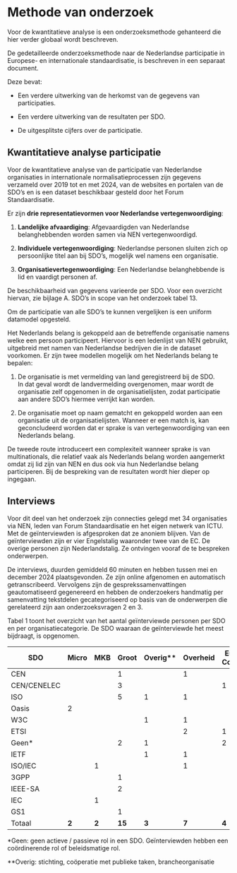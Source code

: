 
# Methode van onderzoek

Voor de kwantitatieve analyse is een onderzoeksmethode gehanteerd die hier verder globaal wordt beschreven.

De gedetailleerde onderzoeksmethode naar de Nederlandse participatie in Europese- en internationale standaardisatie, is beschreven in een separaat document.

Deze bevat:

- Een verdere uitwerking van de herkomst van de gegevens van participaties.  

- Een verdere uitwerking van de resultaten per SDO.

- De uitgesplitste cijfers over de participatie.

## Kwantitatieve analyse participatie 

Voor de kwantitatieve analyse van de participatie van Nederlandse organisaties in internationale normalisatieprocessen zijn gegevens verzameld over 2019 tot en met 2024, van de websites en portalen van de SDO’s en is een dataset beschikbaar gesteld door het Forum Standaardisatie.

Er zijn **drie representatievormen voor Nederlandse vertegenwoordiging**:

1.  **Landelijke afvaardiging**: Afgevaardigden van Nederlandse belanghebbenden worden samen via NEN vertegenwoordigd.

2.  **Individuele vertegenwoordiging**: Nederlandse personen sluiten zich op persoonlijke titel aan bij SDO’s, mogelijk wel namens een organisatie.

3.  **Organisatievertegenwoordiging**: Een Nederlandse belanghebbende is lid en vaardigt personen af.

De beschikbaarheid van gegevens varieerde per SDO. Voor een overzicht hiervan, zie bijlage A. SDO’s in scope van het onderzoek tabel 13.

Om de participatie van alle SDO’s te kunnen vergelijken is een uniform datamodel opgesteld.

Het Nederlands belang is gekoppeld aan de betreffende organisatie namens welke een persoon participeert. Hiervoor is een ledenlijst van NEN gebruikt, uitgebreid met namen van Nederlandse bedrijven die in de dataset voorkomen. Er zijn twee modellen mogelijk om het Nederlands belang te bepalen:

1.  De organisatie is met vermelding van land geregistreerd bij de SDO.  
    In dat geval wordt de landvermelding overgenomen, maar wordt de organisatie zelf opgenomen in de organisatielijsten, zodat participatie aan andere SDO’s hiermee verrijkt kan worden.

2.  De organisatie moet op naam gematcht en gekoppeld worden aan een organisatie uit de organisatielijsten. Wanneer er een match is, kan geconcludeerd worden dat er sprake is van vertegenwoordiging van een Nederlands belang.

De tweede route introduceert een complexiteit wanneer sprake is van multinationals, die relatief vaak als Nederlands belang worden aangemerkt omdat zij lid zijn van NEN en dus ook via hun Nederlandse belang participeren. Bij de bespreking van de resultaten wordt hier dieper op ingegaan.

## Interviews

Voor dit deel van het onderzoek zijn connecties gelegd met 34 organisaties via NEN, leden van Forum Standaardisatie en het eigen netwerk van ICTU. Met de geïnterviewden is afgesproken dat ze anoniem blijven. Van de geïnterviewden zijn er vier Engelstalig waaronder twee van de EC. De overige personen zijn Nederlandstalig. Ze ontvingen vooraf de te bespreken onderwerpen.

De interviews, duurden gemiddeld 60 minuten en hebben tussen mei en december 2024 plaatsgevonden. Ze zijn online afgenomen en automatisch getranscribeerd. Vervolgens zijn de gesprekssamenvattingen geautomatiseerd gegenereerd en hebben de onderzoekers handmatig per samenvatting tekstdelen gecategoriseerd op basis van de onderwerpen die gerelateerd zijn aan onderzoeksvragen 2 en 3.

Tabel 1 toont het overzicht van het aantal geïnterviewde personen per SDO en per organisatiecategorie. De SDO waaraan de geïnterviewde het meest bijdraagt, is opgenomen.

| SDO         | Micro | MKB   | Groot  | Overig\*\* | Overheid | Europese Commissie | Eindtotaal |
|-------------|-------|-------|--------|------------|----------|--------------------|------------|
| CEN         |       |       | 1      |            | 1        |                    | 2          |
| CEN/CENELEC |       |       | 3      |            |          | 1                  | 4          |
| ISO         |       |       | 5      | 1          | 1        |                    | 7          |
| Oasis       | 2     |       |        |            |          |                    | 2          |
| W3C         |       |       |        | 1          | 1        |                    | 2          |
| ETSI        |       |       |        |            | 2        | 1                  | 3          |
| Geen\*      |       |       | 2      | 1          |          | 2                  | 5          |
| IETF        |       |       |        | 1          | 1        |                    | 2          |
| ISO/IEC     |       | 1     |        |            | 1        |                    | 1          |
| 3GPP        |       |       | 1      |            |          |                    | 1          |
| IEEE-SA     |       |       | 2      |            |          |                    | 2          |
| IEC         |       | 1     |        |            |          |                    | 1          |
| GS1         |       |       | 1      |            |          |                    | 1          |
| Totaal      | **2** | **2** | **15** | **3**      | **7**    | **4**              | **34**     |

\*Geen: geen actieve / passieve rol in een SDO. Geïnterviewden hebben een coördinerende rol of beleidsmatige rol.

\*\*Overig: stichting, coöperatie met publieke taken, brancheorganisatie

